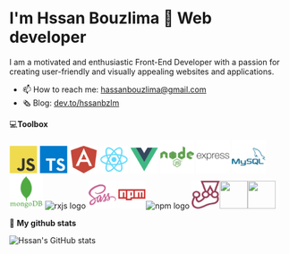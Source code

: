 # I'm Hssan Bouzlima 👋 Web developer
I am a motivated and enthusiastic Front-End Developer with a passion for creating user-friendly and visually appealing websites and applications.

<!--
**hssanbzlm/hssanbzlm** is a ✨ _special_ ✨ repository because its `README.md` (this file) appears on your GitHub profile.

Here are some ideas to get you started:

- 🔭 I’m currently working on ...
- 🌱 I’m currently learning ...
- 👯 I’m looking to collaborate on ...
- 🤔 I’m looking for help with ...
- 💬 Ask me about ...
- 😄 Pronouns: ...
- ⚡ Fun fact: ...

-->
- 📫 How to reach me: hassanbouzlima@gmail.com
- 🗞️ Blog:      <a href="https://dev.to/hssanbzlm" target="_blank">dev.to/hssanbzlm</a>

💻**Toolbox**
 
 
<img src="https://github.com/devicons/devicon/blob/master/icons/javascript/javascript-original.svg" alt="javascript logo" width="50" height="50"> <img src="https://github.com/devicons/devicon/blob/master/icons/typescript/typescript-original.svg" alt="Typescript logo" width="50" height="50" > <img src="https://github.com/devicons/devicon/blob/master/icons/angularjs/angularjs-plain.svg" alt="angular logo" width="50" height="50" > <img src="https://github.com/devicons/devicon/blob/master/icons/react/react-original.svg" alt="react logo" width="50" height="50" > <img src="https://github.com/devicons/devicon/blob/master/icons/vuejs/vuejs-original.svg" alt="vuejs logo" width="50" height="50" > <img src="https://github.com/devicons/devicon/blob/master/icons/nodejs/nodejs-plain-wordmark.svg" alt="nodejs logo" width="60" height="60" > <img src="https://github.com/devicons/devicon/blob/master/icons/express/express-original-wordmark.svg" width="60" height="60"> <img src="https://raw.githubusercontent.com/devicons/devicon/master/icons/mysql/mysql-plain-wordmark.svg" alt="mysql logo" width="60" height="60" > <img src="https://raw.githubusercontent.com/devicons/devicon/master/icons/mongodb/mongodb-plain-wordmark.svg" alt="mysql logo" width="60" height="60" > <img src="https://cdn.worldvectorlogo.com/logos/rxjs-1.svg" alt="rxjs logo" width="50" height="50" >
<img src="https://github.com/devicons/devicon/blob/master/icons/sass/sass-original.svg" alt="sass logo" width="50" height="50" >
<img src="https://github.com/devicons/devicon/blob/master/icons/npm/npm-original-wordmark.svg" alt="npm logo" width="50" height="50" ><img src="https://cdn.worldvectorlogo.com/logos/git.svg" alt="npm logo" width="50" height="50" >
<img src="https://github.com/devicons/devicon/blob/master/icons/jest/jest-plain.svg" alt="jest logo" width="50" height="50" ><img src="https://cdn.jsdelivr.net/gh/devicons/devicon/icons/docker/docker-original-wordmark.svg" width="50" height="50"/><img src="https://cdn.jsdelivr.net/gh/devicons/devicon/icons/jenkins/jenkins-original.svg" width="50" height="50" />



🥇 **My github stats**

![Hssan's GitHub stats](https://github-readme-stats.vercel.app/api?username=hssanbzlm&show_icons=true&theme=radical&hide=contribs)
